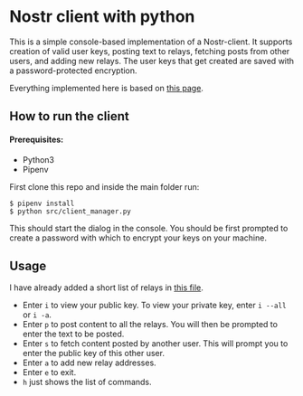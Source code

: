 # Nostr client with python

This is a simple console-based implementation of a Nostr-client. It supports creation of valid user keys, posting text to relays, fetching posts from other users, and adding new relays. The user keys that get created are saved with a password-protected encryption.

Everything implemented here is based on [this page](https://github.com/nostr-protocol/nips/blob/master/01.md).

## How to run the client

#### Prerequisites:

- Python3
- Pipenv

First clone this repo and inside the main folder run:

```
$ pipenv install
$ python src/client_manager.py
```

This should start the dialog in the console. You should be first prompted to create a password with which to encrypt your keys on your machine.

## Usage

I have already added a short list of relays in [this file](https://github.com/ymilkessa/nostr-client/blob/main/myrelays).

- Enter `i` to view your public key. To view your private key, enter `i --all` or `i -a`.
- Enter `p` to post content to all the relays. You will then be prompted to enter the text to be posted.
- Enter `s` to fetch content posted by another user. This will prompt you to enter the public key of this other user.
- Enter `a` to add new relay addresses.
- Enter `e` to exit.
- `h` just shows the list of commands.
